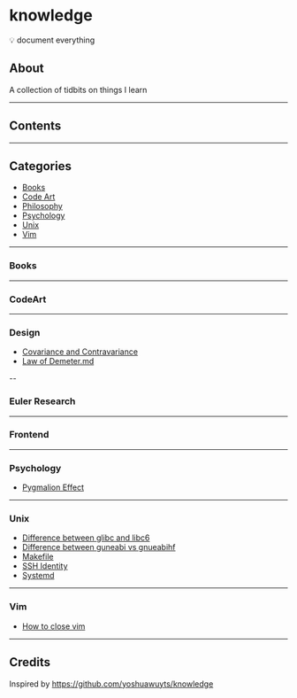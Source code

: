 # knowledge
💡 document everything

## About

A collection of tidbits on things I learn

---

## Contents

---

## Categories

- [Books](#books)
- [Code Art](#CodeArt)
- [Philosophy](#philosophy)
- [Psychology](#psychology)
- [Unix](#unix)
- [Vim](#vim)

---

### Books

---

### CodeArt

---

### Design

- [Covariance and Contravariance](/design/covariance-and-contravariance.md)
- [Law of Demeter.md](/design/law-of-demeter.md)

--

### Euler Research

---

### Frontend

---

### Psychology

- [Pygmalion Effect](/psychology/pygmalion-effect.md)

---

### Unix

- [Difference between glibc and libc6](/unix/diff-libgc-and-libc6.md)
- [Difference between guneabi vs gnueabihf](/unix/gnuabi-vs-gnueabihf.md)
- [Makefile](/unix/makefile.md)
- [SSH Identity](/unix/ssh-identity.md)
- [Systemd](unix/systemd.md)

---

### Vim

- [How to close vim](/vim/how-to-close.md)

---

## Credits

Inspired by https://github.com/yoshuawuyts/knowledge
